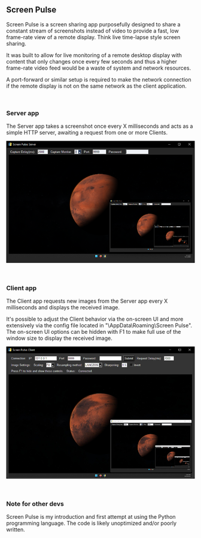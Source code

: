 
## Screen Pulse
Screen Pulse is a screen sharing app purposefully designed to share a constant stream of screenshots instead of video to provide a fast, low frame-rate view of a remote display. Think live time-lapse style screen sharing.

It was built to allow for live monitoring of a remote desktop display with content that only changes once every few seconds and thus a higher frame-rate video feed would be a waste of system and network resources.

A port-forward or similar setup is required to make the network connection if the remote display is not on the same network as the client application.

<br>

### Server app
The Server app takes a screenshot once every X milliseconds and acts as a simple HTTP server, awaiting a request from one or more Clients.

![Server app preview](Server.png)

<br>

### Client app
The Client app requests new images from the Server app every X milliseconds and displays the received image.

It's possible to adjust the Client behavior via the on-screen UI and more extensively via the config file located in "\AppData\Roaming\Screen Pulse".
The on-screen UI options can be hidden with F1 to make full use of the window size to display the received image.

![Client app preview](Client.png)

<br>

### Note for other devs
Screen Pulse is my introduction and first attempt at using the Python programming language. The code is likely unoptimized and/or poorly written.